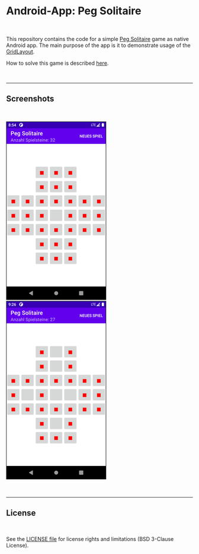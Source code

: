 # Android-App: Peg Solitaire #

<br>

This repository contains the code for a simple [Peg Solitaire](https://en.wikipedia.org/wiki/Peg_solitaire) game as native Android app.
The main purpose of the app is it to demonstrate usage of the [GridLayout](https://developer.android.com/reference/android/widget/GridLayout).

How to solve this game is described [here](https://www.wikihow.com/Win-the-Peg-Solitaire-Game-(English-Board)).

<br>

----

## Screenshots ##

<br>

![Screenshot: Initial State](screenshot_1.png) &nbsp;  ![Screenshot after some moves](screenshot_2.png)

<br>

----

## License ##

<br>

See the [LICENSE file](LICENSE.md) for license rights and limitations (BSD 3-Clause License).

<br>
